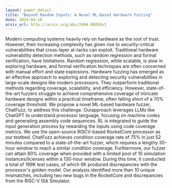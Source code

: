 ```yaml
---
layout: paper_detail
title: "Beyond Random Inputs: A Novel ML-Based Hardware Fuzzing"
date: 2024-04-10
arxiv_url: http://arxiv.org/abs/2404.06856v1
---
```


Modern computing systems heavily rely on hardware as the root of trust. However, their increasing complexity has given rise to security-critical vulnerabilities that cross-layer at-tacks can exploit. Traditional hardware vulnerability detection methods, such as random regression and formal verification, have limitations. Random regression, while scalable, is slow in exploring hardware, and formal verification techniques are often concerned with manual effort and state explosions. Hardware fuzzing has emerged as an effective approach to exploring and detecting security vulnerabilities in large-scale designs like modern processors. They outperform traditional methods regarding coverage, scalability, and efficiency. However, state-of-the-art fuzzers struggle to achieve comprehensive coverage of intricate hardware designs within a practical timeframe, often falling short of a 70% coverage threshold. We propose a novel ML-based hardware fuzzer, ChatFuzz, to address this challenge. Ourapproach leverages LLMs like ChatGPT to understand processor language, focusing on machine codes and generating assembly code sequences. RL is integrated to guide the input generation process by rewarding the inputs using code coverage metrics. We use the open-source RISCV-based RocketCore processor as our testbed. ChatFuzz achieves condition coverage rate of 75% in just 52 minutes compared to a state-of-the-art fuzzer, which requires a lengthy 30-hour window to reach a similar condition coverage. Furthermore, our fuzzer can attain 80% coverage when provided with a limited pool of 10 simulation instances/licenses within a 130-hour window. During this time, it conducted a total of 199K test cases, of which 6K produced discrepancies with the processor's golden model. Our analysis identified more than 10 unique mismatches, including two new bugs in the RocketCore and discrepancies from the RISC-V ISA Simulator.
